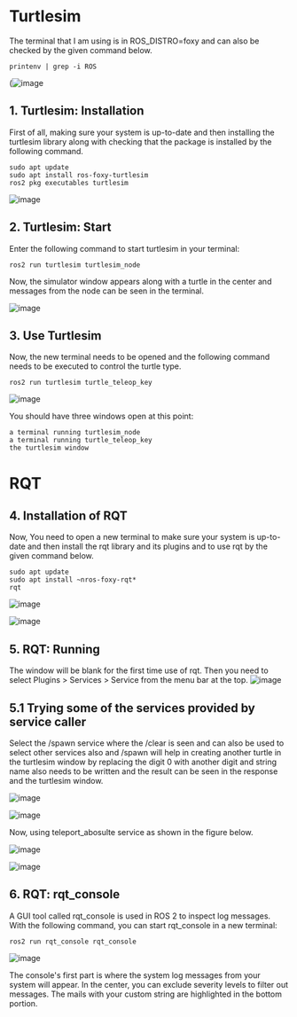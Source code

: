 # Turtlesim
The terminal that I am using is in ROS_DISTRO=foxy and can also be checked by the given command below.

```
printenv | grep -i ROS
```
(![image](https://github.com/sanjiblama28/Github/blob/main/11.PNG)

## 1. Turtlesim: Installation
First of all,  making sure your system is up-to-date and then installing the turtlesim library along with checking that the package is installed by the following command.

```
sudo apt update
sudo apt install ros-foxy-turtlesim
ros2 pkg executables turtlesim
```
![image](https://github.com/sanjiblama28/Github/blob/main/12.PNG)

## 2. Turtlesim: Start

Enter the following command to start turtlesim in your terminal:
```
ros2 run turtlesim turtlesim_node
```
Now, the simulator window appears along with a turtle in the center and messages from the node can be seen in the terminal.    

![image](https://github.com/sanjiblama28/Github/blob/main/13.PNG)
## 3. Use Turtlesim
Now, the new terminal needs to be opened and the following command needs to be executed to control the turtle type.
```
ros2 run turtlesim turtle_teleop_key
```
![image](https://github.com/sanjiblama28/Github/blob/main/l.PNG)

You should have three windows open at this point:
```
a terminal running turtlesim_node 
a terminal running turtle_teleop_key 
the turtlesim window
```

# RQT
## 4. Installation of RQT
Now, You need to open a new terminal to make sure your system is up-to-date and then install the rqt library and its plugins and to use rqt by the given command below.

```
sudo apt update
sudo apt install ~nros-foxy-rqt*
rqt
```
![image](https://github.com/sanjiblama28/Github/blob/main/141.PNG)

![image](https://github.com/sanjiblama28/Github/blob/main/14.PNG)


## 5. RQT: Running 
The window will be blank for the first time use of rqt. Then you need to select Plugins > Services > Service from the menu bar at the top.
![image](https://github.com/sanjiblama28/Github/blob/main/15.PNG)

## 5.1 Trying some of the services provided by service caller

Select the /spawn service where the /clear is seen and can also be used to select other services also and /spawn will help in creating another turtle in the turtlesim window by replacing the digit 0 with another digit and string name also needs to be written and the result can be seen in the response and the turtlesim window.

![image](https://github.com/sanjiblama28/Github/blob/main/161.PNG)

![image](https://github.com/sanjiblama28/Github/blob/main/162.PNG)

Now, using teleport_abosulte service as shown in the figure below.

![image](https://github.com/sanjiblama28/Github/blob/main/s1.PNG)

![image](https://github.com/sanjiblama28/Github/blob/main/s2.PNG)


## 6. RQT: rqt_console

A GUI tool called rqt_console is used in ROS 2 to inspect log messages.
With the following command, you can start rqt_console in a new terminal:
```
ros2 run rqt_console rqt_console
```
![image](https://github.com/sanjiblama28/Github/blob/main/17.PNG)

The console's first part is where the system log messages from your system will appear.
In the center, you can exclude severity levels to filter out messages.
The mails with your custom string are highlighted in the bottom portion.

